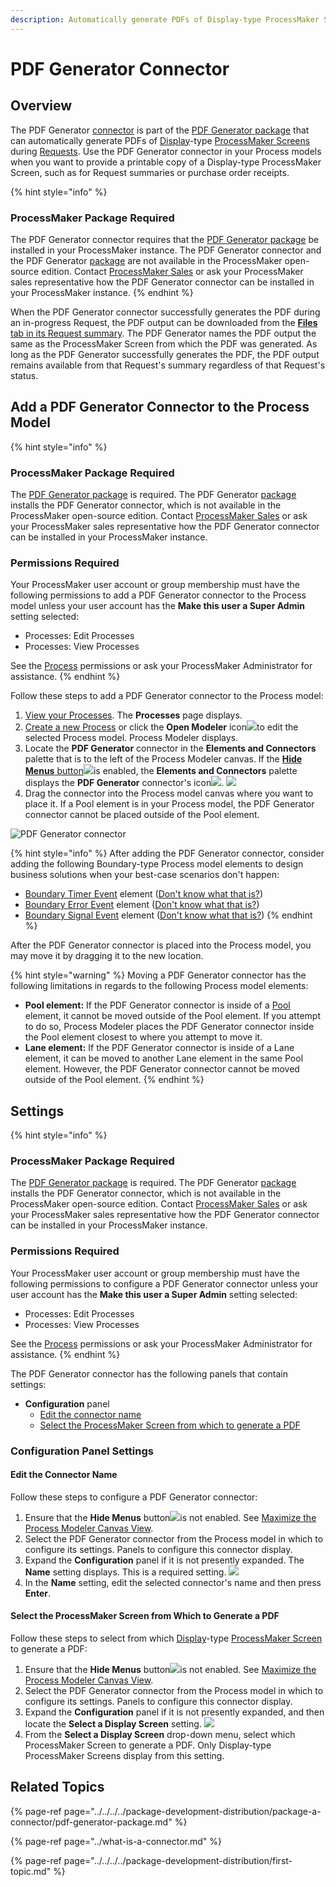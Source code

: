 ```yaml
---
description: Automatically generate PDFs of Display-type ProcessMaker Screens in a Process.
---
```


# PDF Generator Connector

## Overview

The PDF Generator [connector](../what-is-a-connector.md) is part of the [PDF Generator package](../../../../package-development-distribution/package-a-connector/pdf-generator-package.md) that can automatically generate PDFs of [Display](../../../design-forms/screens-builder/types-for-screens.md#display)-type [ProcessMaker Screens](../../../design-forms/what-is-a-form.md) during [Requests](../../../../using-processmaker/requests/what-is-a-request.md). Use the PDF Generator connector in your Process models when you want to provide a printable copy of a Display-type ProcessMaker Screen, such as for Request summaries or purchase order receipts.

{% hint style="info" %}
### ProcessMaker Package Required

The PDF Generator connector requires that the [PDF Generator package](../../../../package-development-distribution/package-a-connector/pdf-generator-package.md) be installed in your ProcessMaker instance. The PDF Generator connector and the PDF Generator [package](../../../../package-development-distribution/first-topic.md) are not available in the ProcessMaker open-source edition. Contact [ProcessMaker Sales](https://www.processmaker.com/contact/) or ask your ProcessMaker sales representative how the PDF Generator connector can be installed in your ProcessMaker instance.
{% endhint %}

When the PDF Generator connector successfully generates the PDF during an in-progress Request, the PDF output can be downloaded from the [**Files** tab in its Request summary](../../../../using-processmaker/requests/request-details/summary-for-in-progress-requests.md#files-associated-with-the-request). The PDF Generator names the PDF output the same as the ProcessMaker Screen from which the PDF was generated. As long as the PDF Generator successfully generates the PDF, the PDF output remains available from that Request's summary regardless of that Request's status.

## Add a PDF Generator Connector to the Process Model

{% hint style="info" %}
### ProcessMaker Package Required

The [PDF Generator package](../../../../package-development-distribution/package-a-connector/pdf-generator-package.md) is required. The PDF Generator [package](../../../../package-development-distribution/first-topic.md) installs the PDF Generator connector, which is not available in the ProcessMaker open-source edition. Contact [ProcessMaker Sales](https://www.processmaker.com/contact/) or ask your ProcessMaker sales representative how the PDF Generator connector can be installed in your ProcessMaker instance.

### Permissions Required

Your ProcessMaker user account or group membership must have the following permissions to add a PDF Generator connector to the Process model unless your user account has the **Make this user a Super Admin** setting selected:

* Processes: Edit Processes
* Processes: View Processes

See the [Process](../../../../processmaker-administration/permission-descriptions-for-users-and-groups.md#processes) permissions or ask your ProcessMaker Administrator for assistance.
{% endhint %}

Follow these steps to add a PDF Generator connector to the Process model:

1. [View your Processes](../../../viewing-processes/view-the-list-of-processes/view-your-processes.md#view-all-active-processes). The **Processes** page displays.
2. [Create a new Process](../../../viewing-processes/view-the-list-of-processes/create-a-process.md) or click the **Open Modeler** icon![](../../../../.gitbook/assets/open-modeler-edit-icon-processes-page-processes.png)to edit the selected Process model. Process Modeler displays.
3. Locate the **PDF Generator** connector in the **Elements and Connectors** palette that is to the left of the Process Modeler canvas. If the [**Hide Menus** button](../../navigate-around-your-process-model.md#maximize-the-process-modeler-canvas-view)![](../../../../.gitbook/assets/hide-menus-button-process-modeler-processes.png)is enabled, the **Elements and Connectors** palette displays the **PDF Generator** connector's icon![](../../../../.gitbook/assets/pdf-generator-icon-process-modeler-package-processes.png). ![](../../../../.gitbook/assets/pdf-generator-control-package-process-modeler-processes.png) 
4. Drag the connector into the Process model canvas where you want to place it. If a Pool element is in your Process model, the PDF Generator connector cannot be placed outside of the Pool element.

![PDF Generator connector](../../../../.gitbook/assets/pdf-generator-placed-process-modeler-package-processes.png)

{% hint style="info" %}
After adding the PDF Generator connector, consider adding the following Boundary-type Process model elements to design business solutions when your best-case scenarios don't happen:

* [Boundary Timer Event](../../model-your-process/add-and-configure-boundary-timer-event-elements.md#add-a-boundary-timer-event-element) element \([Don't know what that is?](../../model-your-process/process-modeling-element-descriptions.md#boundary-timer-event)\)
* [Boundary Error Event](../../model-your-process/add-and-configure-boundary-error-event-elements.md#add-a-boundary-error-event-element) element \([Don't know what that is?](../../model-your-process/process-modeling-element-descriptions.md#boundary-error-event)\)
* [Boundary Signal Event](../../model-your-process/add-and-configure-boundary-signal-event-elements.md) element \([Don't know what that is?](../../model-your-process/process-modeling-element-descriptions.md#boundary-signal-event)\)
{% endhint %}

After the PDF Generator connector is placed into the Process model, you may move it by dragging it to the new location.

{% hint style="warning" %}
Moving a PDF Generator connector has the following limitations in regards to the following Process model elements:

* **Pool element:** If the PDF Generator connector is inside of a [Pool](../../model-your-process/process-modeling-element-descriptions.md#pool) element, it cannot be moved outside of the Pool element. If you attempt to do so, Process Modeler places the PDF Generator connector inside the Pool element closest to where you attempt to move it.
* **Lane element:** If the PDF Generator connector is inside of a Lane element, it can be moved to another Lane element in the same Pool element. However, the PDF Generator connector cannot be moved outside of the Pool element.
{% endhint %}

## Settings

{% hint style="info" %}
### ProcessMaker Package Required

The [PDF Generator package](../../../../package-development-distribution/package-a-connector/pdf-generator-package.md) is required. The PDF Generator [package](../../../../package-development-distribution/first-topic.md) installs the PDF Generator connector, which is not available in the ProcessMaker open-source edition. Contact [ProcessMaker Sales](https://www.processmaker.com/contact/) or ask your ProcessMaker sales representative how the PDF Generator connector can be installed in your ProcessMaker instance.

### Permissions Required

Your ProcessMaker user account or group membership must have the following permissions to configure a PDF Generator connector unless your user account has the **Make this user a Super Admin** setting selected:

* Processes: Edit Processes
* Processes: View Processes

See the [Process](../../../../processmaker-administration/permission-descriptions-for-users-and-groups.md#processes) permissions or ask your ProcessMaker Administrator for assistance.
{% endhint %}

The PDF Generator connector has the following panels that contain settings:

* **Configuration** panel
  * [Edit the connector name](pdf-generator-connector.md#edit-the-connector-name)
  * [Select the ProcessMaker Screen from which to generate a PDF](pdf-generator-connector.md#select-the-processmaker-screen-from-which-to-generate-a-pdf)

### Configuration Panel Settings

#### Edit the Connector Name

Follow these steps to configure a PDF Generator connector:

1. Ensure that the **Hide Menus** button![](../../../../.gitbook/assets/hide-menus-button-process-modeler-processes.png)is not enabled. See [Maximize the Process Modeler Canvas View](../../navigate-around-your-process-model.md#maximize-the-process-modeler-canvas-view).
2. Select the PDF Generator connector from the Process model in which to configure its settings. Panels to configure this connector display.
3. Expand the **Configuration** panel if it is not presently expanded. The **Name** setting displays. This is a required setting. ![](../../../../.gitbook/assets/pdf-generator-configuration-name-process-modeler-package-processes.png) 
4. In the **Name** setting, edit the selected connector's name and then press **Enter**.

#### Select the ProcessMaker Screen from Which to Generate a PDF

Follow these steps to select from which [Display](../../../design-forms/screens-builder/types-for-screens.md#display)-type [ProcessMaker Screen](../../../design-forms/what-is-a-form.md) to generate a PDF:

1. Ensure that the **Hide Menus** button![](../../../../.gitbook/assets/hide-menus-button-process-modeler-processes.png)is not enabled. See [Maximize the Process Modeler Canvas View](../../navigate-around-your-process-model.md#maximize-the-process-modeler-canvas-view).
2. Select the PDF Generator connector from the Process model in which to configure its settings. Panels to configure this connector display.
3. Expand the **Configuration** panel if it is not presently expanded, and then locate the **Select a Display Screen** setting. ![](../../../../.gitbook/assets/pdf-generator-configuration-select-display-screen-process-modeler-package-processes.png) 
4. From the **Select a Display Screen** drop-down menu, select which ProcessMaker Screen to generate a PDF. Only Display-type ProcessMaker Screens display from this setting.

## Related Topics

{% page-ref page="../../../../package-development-distribution/package-a-connector/pdf-generator-package.md" %}

{% page-ref page="../what-is-a-connector.md" %}

{% page-ref page="../../../../package-development-distribution/first-topic.md" %}

